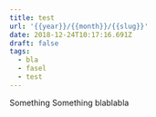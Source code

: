 ```yaml
---
title: test
url: '{{year}}/{{month}}/{{slug}}'
date: 2018-12-24T10:17:16.691Z
draft: false
tags:
  - bla
  - fasel
  - test
---
```

Something Something blablabla
